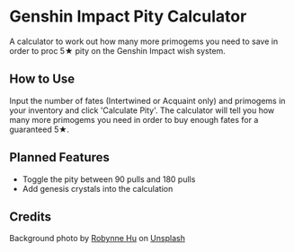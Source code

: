 # Genshin Impact Pity Calculator
A calculator to work out how many more primogems you need to save in order to proc 5★ pity on the Genshin Impact wish system.

## How to Use
Input the number of fates (Intertwined or Acquaint only) and primogems in your inventory and click 'Calculate Pity'. The calculator will tell you how many more primogems you need in order to buy enough fates for a guaranteed 5★.

## Planned Features
* Toggle the pity between 90 pulls and 180 pulls
* Add genesis crystals into the calculation

## Credits
Background photo by [Robynne Hu](https://unsplash.com/@robynnexy) on [Unsplash](https://unsplash.com)
